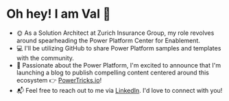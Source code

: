 # Oh hey! I am Val 👋
- 🌞 As a Solution Architect at Zurich Insurance Group, my role revolves around spearheading the Power Platform Center for Enablement.
- 💻 I'll be utilizing GitHub to share Power Platform samples and templates with the community.
- 📝 Passionate about the Power Platform, I'm excited to announce that I'm launching a blog to publish compelling content centered around this ecosystem 👉 [PowerTricks.io](https://powertricks.io)!
- 📬 Feel free to reach out to me via [LinkedIn](https://www.linkedin.com/in/valentin-mazhar/). I'd love to connect with you!
